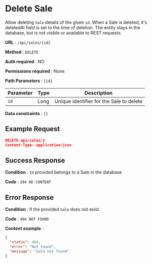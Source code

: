 # Delete Sale

Allow deleting `Sale` details of the given `id`. When a Sale is deleted, it's deletedAt field is set to the time of deletion. The entity stays in the database, but is not visible or available to REST requests.

**URL** : `/api/sales/{id}`

**Method** : `DELETE`

**Auth required** : NO

**Permissions required** : None

**Path Parameters** : `{id}`

| Parameter | Type | Description                              |
| --------- | ---- | ---------------------------------------- |
| `id`      | Long | Unique identifier for the Sale to delete |

**Data constraints** : `{}`

## Example Request

```json
DELETE api/sales/2
Content-Type: application/json
```

## Success Response

**Condition** : `Id` provided belongs to a Sale in the database

**Code** : `204 NO CONTENT`

## Error Response

**Condition** : If the provided `Sale` does not exist.

**Code** : `404 NOT FOUND`

**Content example** :

```json
{
  "status": 404,
  "error": "Not found",
  "message": "Sale not found"
}
```

